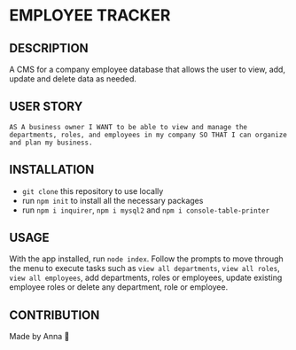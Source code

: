 # EMPLOYEE TRACKER 

## DESCRIPTION
A CMS for a company employee database that allows the user to view, add, update and delete data as needed.

## USER STORY
`AS A business owner
I WANT to be able to view and manage the departments, roles, and employees in my company
SO THAT I can organize and plan my business.`

## INSTALLATION
- `git clone` this repository to use locally 
- run `npm init` to install all the necessary packages 
- run `npm i inquirer`, `npm i mysql2` and `npm i console-table-printer`

## USAGE
With the app installed, run `node index`. Follow the prompts to move through the menu to execute tasks such as `view all departments`, `view all roles`, `view all employees`, add departments, roles or employees, update existing employee roles or delete any department, role or employee. 

## CONTRIBUTION
Made by Anna 🧡